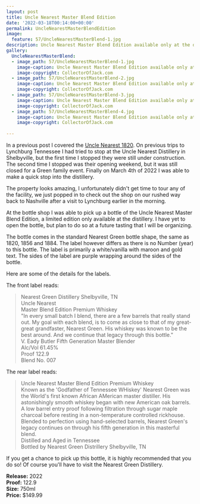 ```yaml
---
layout: post
title: Uncle Nearest Master Blend Edition
date: '2022-03-18T00:14:00+00:00'
permalink: UncleNearestMasterBlendEdition
image:
  feature: 57/UncleNearestMasterBlend-1.jpg
description: Uncle Nearest Master Blend Edition available only at the distillery
gallery:
  UncleNearestMasterBlend:
  - image_path: 57/UncleNearestMasterBlend-1.jpg
    image-caption: Uncle Nearest Master Blend Edition available only at the distillery
    image-copyright: CollectorOfJack.com
  - image_path: 57/UncleNearestMasterBlend-2.jpg
    image-caption: Uncle Nearest Master Blend Edition available only at the distillery
    image-copyright: CollectorOfJack.com
  - image_path: 57/UncleNearestMasterBlend-3.jpg
    image-caption: Uncle Nearest Master Blend Edition available only at the distillery
    image-copyright: CollectorOfJack.com
  - image_path: 57/UncleNearestMasterBlend-4.jpg
    image-caption: Uncle Nearest Master Blend Edition available only at the distillery
    image-copyright: CollectorOfJack.com
 
---
```

In a previous post I covered the [Uncle Nearest 1820](https://collectorofjack.com/UncleNearest1820). On previous trips to Lynchburg Tennessee I had  tried to stop at the Uncle Nearest Distillery in Shelbyville, but the first time I stopped they were still under construction. The second time I stopped was their opening weekend, but it was still closed for a Green family event. Finally on March 4th of 2022 I was able to make a quick stop into the distillery.

The property looks amazing, I unfortunately didn't get time to tour any of the facility, we just popped in to check out the shop on our rushed way back to Nashville after a visit to Lynchburg earlier in the morning.

At the bottle shop I was able to pick up a bottle of the Uncle Nearest Master Blend Edition, a limited edition only available at the distillery. I have yet to open the bottle, but plan to do so at a future tasting that I will be organizing.

The bottle comes in the standard Nearest Green bottle shape, the same as 1820, 1856 and 1884. The label however differs as there is no Number (year) to this bottle. The label is primarily a white/vanilla with maroon and gold text. The sides of the label are purple wrapping around the sides of the bottle. 

Here are some of the details for the labels.

The front label reads:
> Nearest Green Distillery Shelbyville, TN  
> Uncle Nearest  
> Master Blend Edition Premium Whiskey  
> "In every small batch I blend, there are a few barrels that really stand out. My goal with each blend, is to come as close to that of my great-great grandfaster, Nearest Green. His whiskey was known to be the best around. And we continue that legacy through this bottle."  
> V. Eady Butler Fifth Generation Master Blender  
> Alc/Vol 61.45%  
> Proof 122.9  
> Blend No. 007  

The rear label reads:

> Uncle Nearest Master Blend Edition Premium Whiskey  
> Known as the 'Godfather of Tennessee WHiskey' Nearest Green was the World's first known African AMerican master distiller. His astonishingly smooth whiskey began with new American oak barrels. A low barrel entry proof following filtration through sugar maple charcoal before resting in a non-temperature controlled rickhouse.  
> Blended to perfection using hand-selected barrels, Nearest Green's legacy continues on through his fifth generation in this masterful blend.  
> Distilled and Aged in Tennessee  
> Bottled by Nearest Green Distrillery Shelbyville, TN  

If you get a chance to pick up this bottle, it is highly recommended that you do so! Of course you'll have to visit the Nearest Green Distillery. 

**Release:** 2022  
**Proof:** 122.9  
**Size:** 750ml  
**Price:** $149.99  

